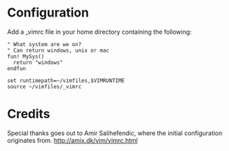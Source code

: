 Configuration
========
Add a _vimrc file in your home directory containing the following:

```
" What system are we on?
" Can return windows, unix or mac
fun! MySys()
  return "windows"
endfun

set runtimepath=~/vimfiles,$VIMRUNTIME
source ~/vimfiles/_vimrc
```

Credits
========
Special thanks goes out to Amir Salihefendic, where the initial configuration originates from.
http://amix.dk/vim/vimrc.html
